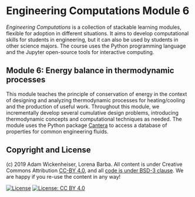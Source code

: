 # Engineering Computations Module 6

_Engineering Computations_ is a collection of stackable learning modules, flexible for adoption in different situations.
It aims to develop computational skills for students in engineering, but it can also be used by students in other science majors.
The course uses the Python programming language and the Jupyter open-source tools for interactive computing.

## Module 6: Energy balance in thermodynamic processes

This module teaches the principle of conservation of energy in the context of designing and analyzing thermodynamic processes for heating/cooling and the production of useful work. 
Throughout this module, we incrementally develop several cumulative design problems, introducing thermodynamic concepts and computational techniques as needed. 
The module uses the Python package [Cantera](https://cantera.org) to access a database of properties for common engineering fluids.



## Copyright and License

(c) 2019 Adam Wickenheiser, Lorena Barba. 
All content is under Creative Commons Attribution [CC-BY 4.0](https://creativecommons.org/licenses/by/4.0/legalcode.txt), and all [code is under BSD-3 clause](https://github.com/engineersCode/EngComp/blob/master/LICENSE). We are happy if you re-use the content in any way!

[![License](https://img.shields.io/badge/License-BSD%203--Clause-blue.svg)](https://opensource.org/licenses/BSD-3-Clause) [![License: CC BY 4.0](https://img.shields.io/badge/License-CC%20BY%204.0-lightgrey.svg)](https://creativecommons.org/licenses/by/4.0/)
